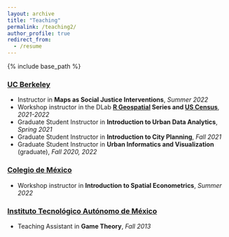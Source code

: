 ```yaml
---
layout: archive
title: "Teaching"
permalink: /teaching2/
author_profile: true
redirect_from:
  - /resume
---
```


{% include base_path %}
  
### <ins>UC Berkeley<ins>
* Instructor in **Maps as Social Justice Interventions**, *Summer 2022*
* Workshop instructor in the DLab **[R Geospatial](https://github.com/dlab-berkeley/R-Geospatial-Fundamentals) Series and [US Census](https://github.com/dlab-berkeley/Census-Data-in-R)**, *2021-2022*
* Graduate Student Instructor in **Introduction to Urban Data Analytics**, *Spring 2021*
* Graduate Student Instructor in **Introduction to City Planning**, *Fall 2021*
* Graduate Student Instructor in **Urban Informatics and Visualization** (graduate), *Fall 2020, 2022*
  
### <ins>Colegio de México<ins>
* Workshop instructor in **Introduction to Spatial Econometrics**, *Summer 2022*

### <ins>Instituto Tecnológico Autónomo de México<ins>
* Teaching Assistant in **Game Theory**, *Fall 2013*
